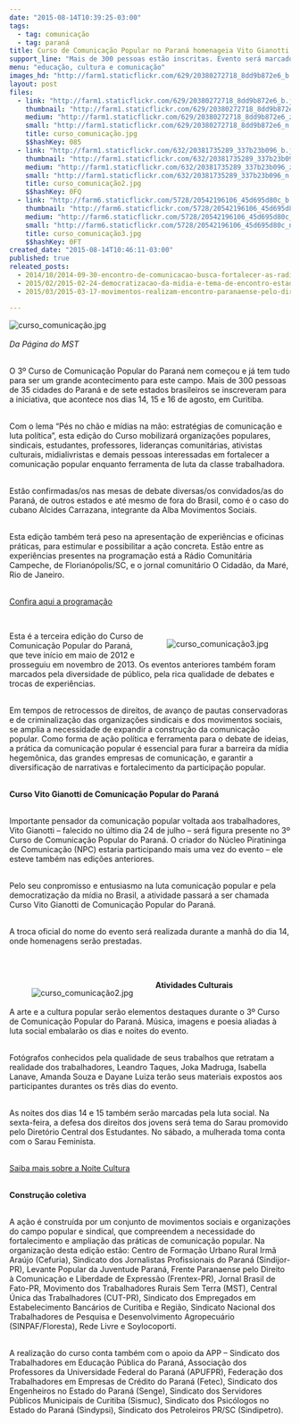 ```yaml
---
date: "2015-08-14T10:39:25-03:00"
tags:
  - tag: comunicação
  - tag: paraná
title: Curso de Comunicação Popular no Paraná homenageia Vito Gianotti
support_line: "​Mais de 300 pessoas estão inscritas. Evento será marcado pela homenagem ao Vito Gianotti, importante pensador da comunicação popular que faleceu no último mês."
menu: "educação, cultura e comunicação"
images_hd: "http://farm1.staticflickr.com/629/20380272718_8dd9b872e6_b.jpg"
layout: post
files:
  - link: "http://farm1.staticflickr.com/629/20380272718_8dd9b872e6_b.jpg"
    thumbnail: "http://farm1.staticflickr.com/629/20380272718_8dd9b872e6_t.jpg"
    medium: "http://farm1.staticflickr.com/629/20380272718_8dd9b872e6_z.jpg"
    small: "http://farm1.staticflickr.com/629/20380272718_8dd9b872e6_n.jpg"
    title: curso_comunicação.jpg
    $$hashKey: 085
  - link: "http://farm1.staticflickr.com/632/20381735289_337b23b096_b.jpg"
    thumbnail: "http://farm1.staticflickr.com/632/20381735289_337b23b096_t.jpg"
    medium: "http://farm1.staticflickr.com/632/20381735289_337b23b096_z.jpg"
    small: "http://farm1.staticflickr.com/632/20381735289_337b23b096_n.jpg"
    title: curso_comunicação2.jpg
    $$hashKey: 0FQ
  - link: "http://farm6.staticflickr.com/5728/20542196106_45d695d80c_b.jpg"
    thumbnail: "http://farm6.staticflickr.com/5728/20542196106_45d695d80c_t.jpg"
    medium: "http://farm6.staticflickr.com/5728/20542196106_45d695d80c_z.jpg"
    small: "http://farm6.staticflickr.com/5728/20542196106_45d695d80c_n.jpg"
    title: curso_comunicação3.jpg
    $$hashKey: 0FT
created_date: "2015-08-14T10:46:11-03:00"
published: true
releated_posts:
  - 2014/10/2014-09-30-encontro-de-comunicacao-busca-fortalecer-as-radios-nos-assentamentos.md
  - 2015/02/2015-02-24-democratizacao-da-midia-e-tema-de-encontro-estadual-em-curitiba.md
  - 2015/03/2015-03-17-movimentos-realizam-encontro-paranaense-pelo-direito-a-comunicacao.md

---
```

<p><img alt="curso_comunicação.jpg" src="http://farm1.staticflickr.com/629/20380272718_8dd9b872e6_b.jpg" /><br />
<br />
<em>Da P&aacute;gina do MST</em></p>

<p><br />
O 3&ordm; Curso de Comunica&ccedil;&atilde;o Popular do Paran&aacute; nem come&ccedil;ou e j&aacute; tem tudo para ser um grande acontecimento para este campo. Mais de 300 pessoas de 35 cidades do Paran&aacute; e de sete estados brasileiros se inscreveram para a iniciativa, que acontece nos dias 14, 15 e 16 de agosto, em Curitiba.</p>

<p><br />
Com o lema &ldquo;P&eacute;s no ch&atilde;o e m&iacute;dias na m&atilde;o: estrat&eacute;gias de comunica&ccedil;&atilde;o e luta pol&iacute;tica&rdquo;, esta edi&ccedil;&atilde;o do Curso mobilizar&aacute; organiza&ccedil;&otilde;es populares, sindicais, estudantes, professores, lideran&ccedil;as comunit&aacute;rias, ativistas culturais, midialivristas e demais pessoas interessadas em fortalecer a comunica&ccedil;&atilde;o popular enquanto ferramenta de luta da classe trabalhadora.</p>

<p><br />
Est&atilde;o confirmadas/os nas mesas de debate diversas/os convidados/as do Paran&aacute;, de outros estados e at&eacute; mesmo de fora do Brasil, como &eacute; o caso do cubano Alcides Carrazana, integrante da Alba Movimentos Sociais.</p>

<p><br />
Esta edi&ccedil;&atilde;o tamb&eacute;m ter&aacute; peso na apresenta&ccedil;&atilde;o de experi&ecirc;ncias e oficinas pr&aacute;ticas, para estimular e possibilitar a a&ccedil;&atilde;o concreta. Est&atilde;o entre as experi&ecirc;ncias presentes na programa&ccedil;&atilde;o est&aacute; a R&aacute;dio Comunit&aacute;ria Campeche, de Florian&oacute;polis/SC, e o jornal comunit&aacute;rio O Cidad&atilde;o, da Mar&eacute;, Rio de Janeiro.</p>

<p><br />
<a href="http://comunicacaopopularpr.redelivre.org.br/programacao/" target="_blank">Confira aqui a programa&ccedil;&atilde;o</a></p>

<p>&nbsp;</p>

<figure class="image" style="float:right"><img alt="curso_comunicação3.jpg" src="http://farm6.staticflickr.com/5728/20542196106_45d695d80c_b.jpg" />
<figcaption></figcaption>
</figure>

<p>Esta &eacute; a terceira edi&ccedil;&atilde;o do Curso de Comunica&ccedil;&atilde;o Popular do Paran&aacute;, que teve in&iacute;cio em maio de 2012 e prosseguiu em novembro de 2013. Os eventos anteriores tamb&eacute;m foram marcados pela diversidade de p&uacute;blico, pela rica qualidade de debates e trocas de experi&ecirc;ncias.</p>

<p><br />
Em tempos de retrocessos de direitos, de avan&ccedil;o de pautas conservadoras e de criminaliza&ccedil;&atilde;o das organiza&ccedil;&otilde;es sindicais e dos movimentos sociais, se amplia a necessidade de expandir a constru&ccedil;&atilde;o da comunica&ccedil;&atilde;o popular. Como forma de a&ccedil;&atilde;o pol&iacute;tica e ferramenta para o debate de ideias, a pr&aacute;tica da comunica&ccedil;&atilde;o popular &eacute; essencial para furar a barreira da m&iacute;dia hegem&ocirc;nica, das grandes empresas de comunica&ccedil;&atilde;o, e garantir a diversifica&ccedil;&atilde;o de narrativas e fortalecimento da participa&ccedil;&atilde;o popular.</p>

<p><br />
<strong>Curso Vito Gianotti de Comunica&ccedil;&atilde;o Popular do Paran&aacute;</strong></p>

<p><br />
Importante pensador da comunica&ccedil;&atilde;o popular voltada aos trabalhadores, Vito Gianotti &ndash; falecido no &uacute;ltimo dia 24 de julho &ndash; ser&aacute; figura presente no 3&ordm; Curso de Comunica&ccedil;&atilde;o Popular do Paran&aacute;. O criador do N&uacute;cleo Piratininga de Comunica&ccedil;&atilde;o (NPC) estaria participando mais uma vez do evento &ndash; ele esteve tamb&eacute;m nas edi&ccedil;&otilde;es anteriores.</p>

<p><br />
Pelo seu conpromisso e entusiasmo na luta comunica&ccedil;&atilde;o popular e pela democratiza&ccedil;&atilde;o da m&iacute;dia no Brasil, a atividade passar&aacute; a ser chamada Curso Vito Gianotti de Comunica&ccedil;&atilde;o Popular do Paran&aacute;.</p>

<p><br />
A troca oficial do nome do evento ser&aacute; realizada durante a manh&atilde; do dia 14, onde homenagens ser&atilde;o prestadas.</p>

<p><br />
&nbsp;</p>

<figure class="image" style="float:left"><img alt="curso_comunicação2.jpg" src="http://farm1.staticflickr.com/632/20381735289_337b23b096_b.jpg" />
<figcaption></figcaption>
</figure>

<p><strong>Atividades Culturais</strong></p>

<p><br />
A arte e a cultura popular ser&atilde;o elementos destaques durante o 3&ordm; Curso de Comunica&ccedil;&atilde;o Popular do Paran&aacute;. M&uacute;sica, imagens e poesia aliadas &agrave; luta social embalar&atilde;o os dias e noites do evento.</p>

<p><br />
Fot&oacute;grafos conhecidos pela qualidade de seus trabalhos que retratam a realidade dos trabalhadores, Leandro Taques, Joka Madruga, Isabella Lanave, Amanda Souza e Dayane Luiza ter&atilde;o seus materiais expostos aos participantes durantes os tr&ecirc;s dias do evento.</p>

<p><br />
As noites dos dias 14 e 15 tamb&eacute;m ser&atilde;o marcadas pela luta social. Na sexta-feira, a defesa dos direitos dos jovens ser&aacute; tema do Sarau promovido pelo Diret&oacute;rio Central dos Estudantes. No s&aacute;bado, a mulherada toma conta com o Sarau Feminista.</p>

<p><br />
<a href="http://comunicacaopopularpr.redelivre.org.br/jaiminho/eyJpZCI6IjExNyIsInJlcG9ydCI6IjQ1NCIsInVybElEIjoiNjMiLCJ2aWV3IjoibGluayJ9/" target="_blank">Saiba mais sobre a Noite Cultura</a></p>

<p><br />
<strong>Constru&ccedil;&atilde;o coletiva</strong></p>

<p><br />
A a&ccedil;&atilde;o &eacute; constru&iacute;da por um conjunto de movimentos sociais e organiza&ccedil;&otilde;es do campo popular e sindical, que compreendem a necessidade do fortalecimento e amplia&ccedil;&atilde;o das pr&aacute;ticas de comunica&ccedil;&atilde;o popular. Na organiza&ccedil;&atilde;o desta edi&ccedil;&atilde;o est&atilde;o: Centro de Forma&ccedil;&atilde;o Urbano Rural Irm&atilde; Ara&uacute;jo (Cefuria), Sindicato dos Jornalistas Profissionais do Paran&aacute; (Sindijor-PR), Levante Popular da Juventude Paran&aacute;, Frente Paranaense pelo Direito &agrave; Comunica&ccedil;&atilde;o e Liberdade de Express&atilde;o (Frentex-PR), Jornal Brasil de Fato-PR, Movimento dos Trabalhadores Rurais Sem Terra (MST), Central &Uacute;nica das Trabalhadores (CUT-PR), Sindicato dos Empregados em Estabelecimento Banc&aacute;rios de Curitiba e Regi&atilde;o, Sindicato Nacional dos Trabalhadores de Pesquisa e Desenvolvimento Agropecu&aacute;rio (SINPAF/Floresta), Rede Livre e Soylocoporti.</p>

<p><br />
A realiza&ccedil;&atilde;o do curso conta tamb&eacute;m com o apoio da APP &ndash; Sindicato dos Trabalhadores em Educa&ccedil;&atilde;o P&uacute;blica do Paran&aacute;, Associa&ccedil;&atilde;o dos Professores da Universidade Federal do Paran&aacute; (APUFPR), Federa&ccedil;&atilde;o dos Trabalhadores em Empresas de Cr&eacute;dito do Paran&aacute; (Fetec), Sindicato dos Engenheiros no Estado do Paran&aacute; (Senge), Sindicato dos Servidores P&uacute;blicos Municipais de Curitiba (Sismuc), Sindicato dos Psic&oacute;logos no Estado do Paran&aacute; (Sindypsi), Sindicato dos Petroleiros PR/SC (Sindipetro).</p>
